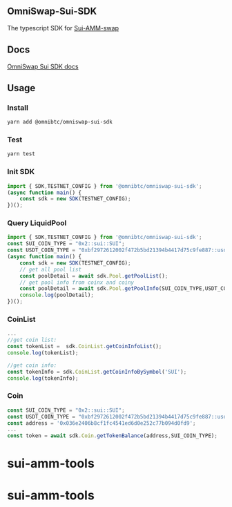 ## OmniSwap-Sui-SDK
The typescript SDK for [Sui-AMM-swap](https://github.com/OmniBTC/Sui-AMM-swap)

## Docs
[OmniSwap Sui SDK docs](docs-omniswap-sui.omnibtc.finance)

## Usage

### Install
```bash
yarn add @omnibtc/omniswap-sui-sdk
```

### Test
```bash
yarn test
```

### Init SDK

```ts
import { SDK,TESTNET_CONFIG } from '@omnibtc/omniswap-sui-sdk';
(async function main() {
    const sdk = new SDK(TESTNET_CONFIG);
})();
```
### Query LiquidPool

```ts
import { SDK,TESTNET_CONFIG } from '@omnibtc/omniswap-sui-sdk';
const SUI_COIN_TYPE = "0x2::sui::SUI";
const USDT_COIN_TYPE = "0xbf2972612002f472b5bd21394b4417d75c9fe887::usdt::USDT";
(async function main() {
    const sdk = new SDK(TESTNET_CONFIG);
    // get all pool list
    const poolDetail = await sdk.Pool.getPoolList();
    // get pool info from coinx and coiny
    const poolDetail = await sdk.Pool.getPoolInfo(SUI_COIN_TYPE,USDT_COIN_TYPE);
    console.log(poolDetail);
})();
```

### CoinList

```ts
...
//get coin list:
const tokenList =  sdk.CoinList.getCoinInfoList();
console.log(tokenList);
```
```ts
//get coin info:
const tokenInfo = sdk.CoinList.getCoinInfoBySymbol('SUI');
console.log(tokenInfo);
```

### Coin
```ts
const SUI_COIN_TYPE = "0x2::sui::SUI";
const USDT_COIN_TYPE = "0xbf2972612002f472b5bd21394b4417d75c9fe887::usdt::USDT";
const address = '0x036e2406b8cf1fc4541ed6d0e252c77b094d0fd9';
...
const token = await sdk.Coin.getTokenBalance(address,SUI_COIN_TYPE);
```
# sui-amm-tools
# sui-amm-tools
